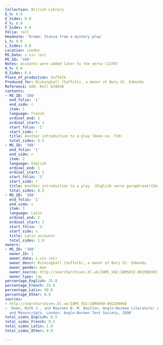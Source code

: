 ```yaml
---
Collection: British Library
E_%: 0.0
E_Sides: 0.0
F_%: 0.0
F_Sides: 0.0
Folia: roll
Headnote: 'Drama: Stanza from a mystery play'
L_%: 0.0
L_Sides: 0.0
Location: London
MS_Date: s.xiv (ex)
MS_ID: '398'
Notes: accounts were added later to the verso (1370)
O_%: 0.0
O_Sides: 0.0
Place_of_production: Suffolk
Produced_for: Rickinghall (Suffolk), a manor of Bury St. Edmunds
Reference: Add. Roll 63481B
contents:
- MS_ID: '398'
  end_folio: '1'
  end_side: r
  item: 1
  language: French
  ordinal_end: 1
  ordinal_start: 1
  start_folio: '1'
  start_side: r
  title: Another introduction to a play (Dean no. 719)
  total_sides: 0.5
- MS_ID: '398'
  end_folio: '1'
  end_side: r
  item: 2
  language: English
  ordinal_end: 1
  ordinal_start: 1
  start_folio: '1'
  start_side: r
  title: Another introduction to a play  (English verse paraphrase)(Dean no. 719)
  total_sides: 0.5
- MS_ID: '398'
  end_folio: '1'
  end_side: v
  item: 3
  language: Latin
  ordinal_end: 2
  ordinal_start: 2
  start_folio: '1'
  start_side: v
  title: Latin accounts
  total_sides: 1.0
owners:
- MS_ID: '398'
  owner_ID: 1
  owner_date: s.xiv (ex)
  owner_descr: Rickinghall (Suffolk), a manor of Bury St. Edmunds
  owner_gender: man
  owner_source: http://searcharchives.bl.uk/IAMS_VU2:IAMS032-001998303
  owner_type: lay
percentage_English: 25.0
percentage_French: 25.0
percentage_Latin: 50.0
percentage_Other: 0.0
sources:
- http://searcharchives.bl.uk/IAMS_VU2:IAMS040-002200068
- 'Dean, Ruth J., and Maureen B. M. Boulton. Anglo-Norman Literature: A Guide to Texts
  and Manuscripts. London: Anglo-Norman Text Society, 2000'
total_sides_English: 0.5
total_sides_French: 0.5
total_sides_Latin: 1.0
total_sides_Other: 0.0

---
```

